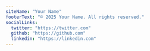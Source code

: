 ```yaml
---
siteName: "Your Name"
footerText: "© 2025 Your Name. All rights reserved."
socialLinks:
  twitter: "https://twitter.com"
  github: "https://github.com"
  linkedin: "https://linkedin.com"
---
```

